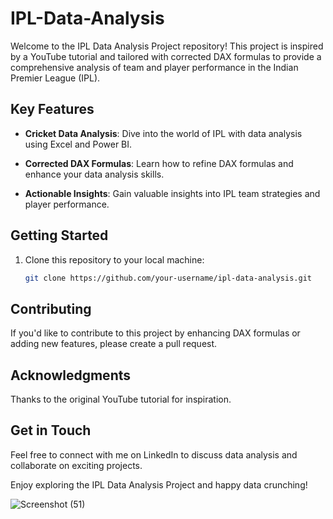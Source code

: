 # IPL-Data-Analysis
Welcome to the IPL Data Analysis Project repository! This project is inspired by a YouTube tutorial and tailored with corrected DAX formulas to provide a comprehensive analysis of team and player performance in the Indian Premier League (IPL).
## Key Features

- **Cricket Data Analysis**: Dive into the world of IPL with data analysis using Excel and Power BI.

- **Corrected DAX Formulas**: Learn how to refine DAX formulas and enhance your data analysis skills.

- **Actionable Insights**: Gain valuable insights into IPL team strategies and player performance.

## Getting Started

1. Clone this repository to your local machine:

   ```bash
   git clone https://github.com/your-username/ipl-data-analysis.git

## Contributing
If you'd like to contribute to this project by enhancing DAX formulas or adding new features, please create a pull request.

## Acknowledgments
Thanks to the original YouTube tutorial for inspiration.


## Get in Touch
Feel free to connect with me on LinkedIn to discuss data analysis and collaborate on exciting projects.

Enjoy exploring the IPL Data Analysis Project and happy data crunching!

![Screenshot (51)](https://github.com/user-attachments/assets/dc9fdc54-a31d-42d8-85b1-df5ba6a73038)
